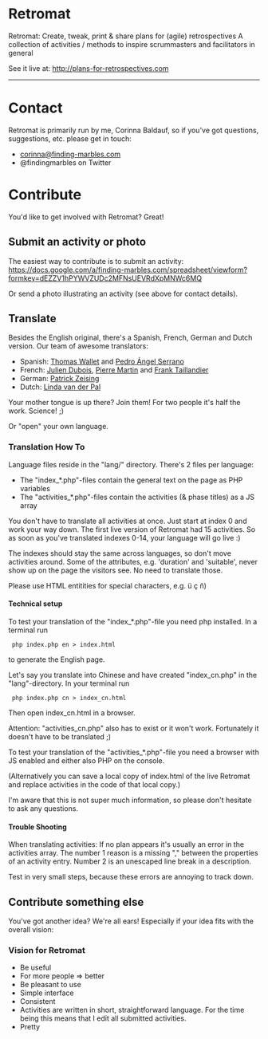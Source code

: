 Retromat
========

Retromat: Create, tweak, print & share plans for (agile) retrospectives
            A collection of activities / methods to inspire scrummasters
            and facilitators in general

See it live at:
http://plans-for-retrospectives.com

---

# Contact

Retromat is primarily run by me, Corinna Baldauf, so if you've got questions, suggestions,
etc. please get in touch:

* corinna@finding-marbles.com
* @findingmarbles on Twitter


# Contribute

You'd like to get involved with Retromat? Great!

## Submit an activity or photo

The easiest way to contribute is to submit an activity:
https://docs.google.com/a/finding-marbles.com/spreadsheet/viewform?formkey=dEZZV1hPYWVZUDc2MFNsUEVRdXpMNWc6MQ

Or send a photo illustrating an activity (see above for contact details).

## Translate

Besides the English original, there's a Spanish, French, German and Dutch version.
Our team of awesome translators:

* Spanish: [Thomas Wallet](http://www.elproximopaso.net/) and [Pedro Ángel Serrano](https://twitter.com/pedroserranot)
* French: [Julien Dubois](http://juliendubois.fr/), [Pierre Martin](https://twitter.com/pierremartin) and [Frank Taillandier](http://frank.taillandier.me/)
* German: [Patrick Zeising](https://twitter.com/peezett)
* Dutch: [Linda van der Pal](https://twitter.com/DuchessFounder)

Your mother tongue is up there? Join them! For two people it's half the work. Science! ;)

Or "open" your own language.

### Translation How To

Language files reside in the "lang/" directory. There's 2 files per language:

* The "index_*.php"-files contain the general text on the page as PHP variables
* The  "activities_*.php"-files contain the activities (& phase titles) as a JS array

You don't have to translate all activities at once. Just start at index 0 and work your
way down. The first live version of Retromat had 15 activities. So as soon as you've translated
indexes 0-14, your language will go live :)

The indexes should stay the same across languages, so don't move activities around. Some of the attributes, e.g. 'duration' and 'suitable', never show up on the
page the visitors see. No need to translate those.

Please use HTML entitities for special characters, e.g. &uuml; &ccedil; &ntilde;)

#### Technical setup

To test your translation of the "index_*.php"-file you need php installed. In a terminal run

```
 php index.php en > index.html
```

to generate the English page.

Let's say you translate into Chinese and have created "index_cn.php" in the "lang"-directory.
In your terminal run

```
 php index.php cn > index_cn.html
```

Then open index_cn.html in a browser.

Attention: "activities_cn.php" also has to exist or it won't work. Fortunately it doesn't have to be translated ;)

To test your translation of the "activities_*.php"-file you need a browser with JS enabled and either also PHP on the console. 

(Alternatively you can save a local copy of index.html
of the live Retromat and replace activities in the code of that local copy.)

I'm aware that this is not super much information, so please don't hesitate to ask any questions.

#### Trouble Shooting

When translating activities:
If no plan appears it's usually an error in the activities array. The number 1 reason is
a missing "," between the properties of an activity entry. Number 2 is an unescaped line
break in a description.

Test in very small steps, because these errors are annoying to track down.

## Contribute something else

You've got another idea? We're all ears! Especially if your idea fits with the overall vision:

### Vision for Retromat

* Be useful
 * For more people => better
* Be pleasant to use
 * Simple interface
 * Consistent
  * Activities are written in short, straightforward language. For the time being this means that I edit all submitted activities.
 * Pretty


